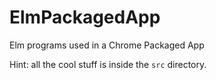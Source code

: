 ElmPackagedApp
==============

Elm programs used in a Chrome Packaged App

Hint: all the cool stuff is inside the `src` directory.
